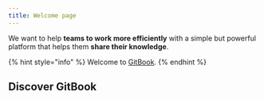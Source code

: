 ```yaml
---
title: Welcome page
---
```


We want to help **teams to work more efficiently** with a simple but powerful platform that helps them **share their knowledge**.

{% hint style="info" %}
Welcome to [GitBook](../../).
{% endhint %}

## Discover GitBook
